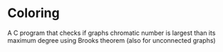 # Coloring
A C program that checks if graphs chromatic number is largest than its maximum degree using Brooks theorem (also for unconnected graphs)

